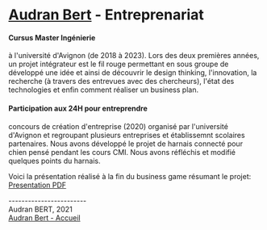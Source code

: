 # [Audran Bert](index.md) - Entreprenariat

#### Cursus Master Ingénierie
à l'université d'Avignon (de 2018 à 2023). Lors des deux premières années, un projet intégrateur est le fil rouge permettant en sous groupe de développé une idée et ainsi de découvrir le design thinking, l'innovation, la recherche (à travers des entrevues avec des chercheurs), l'état des technologies et enfin comment réaliser un business plan.

#### Participation aux 24H pour entreprendre
concours de création d'entreprise (2020) organisé par l'université d'Avignon et regroupant plusieurs entreprises et établissemnt scolaires partenaires.
Nous avons développé le projet de harnais connecté pour chien pensé pendant les cours CMI. Nous avons réfléchis et modifié quelques points du harnais.

Voici la présentation réalisé à la fin du business game résumant le projet:
<a href="Fichiers/Entreprise/SILA_Presentation_Projet_24H.pdf">Presentation PDF</a>

------------------------ \
Audran BERT, 2021 \
[Audran Bert - Accueil](index.md)
